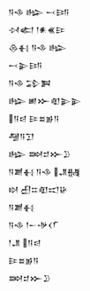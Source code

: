 <div class='block'>
<div class='line'>𒀀𒈾 𒈗 𒁁𒅀</div>
<div class='line'>𒀴𒅗 𒁹𒀭𒌍𒄿</div>
<div class='line'>𒁲𒈬 𒀀𒈾 𒈗</div>
<div class='line'>𒁁𒉌𒅀</div>
<div class='line'>𒀀𒈾 𒁉𒀉</div>
<div class='line'>𒈗 𒅖𒁍𒊏𒉌𒉌</div>
<div class='line'>𒀀𒁀 𒄿𒊺𒂊𒀀</div>
<div class='line'>𒆷𒀀𒋛</div>
<div class='line'>𒈗 𒇷𒄑𒁍𒊒</div>
<div class='line'>𒀀𒋢𒈬 𒀀𒈾 𒂗𒉆</div>
<div class='line'>𒊭 𒌷𒇹𒊏𒀊𒄩</div>
<div class='line'>𒀀𒋢𒈬</div>
<div class='line'>𒀀𒈾 𒁹𒀸𒋩𒌋𒇲</div>
<div class='line'>𒁹𒂗 𒀀𒁀</div>
<div class='line'>𒄿𒊺𒂊𒀀</div>
<div class='line'>𒇷𒄑𒁍𒊒</div>
</div>